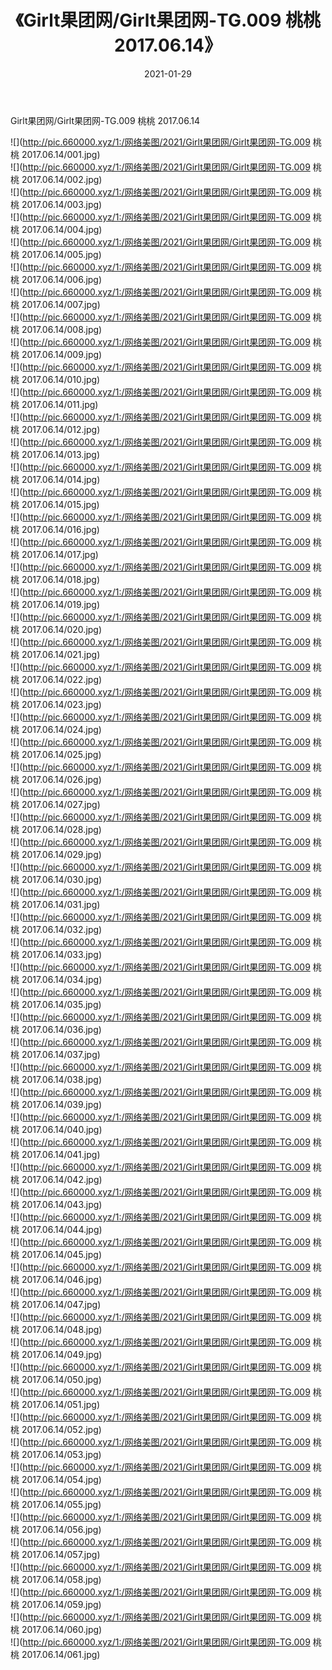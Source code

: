 ﻿---
layout: post
title:  《Girlt果团网/Girlt果团网-TG.009 桃桃 2017.06.14》
date:   2021-01-29
img: http://pic.660000.xyz/1:/网络美图/2021/Girlt果团网/Girlt果团网-TG.009 桃桃 2017.06.14/000.jpg
categories: [美女, 清纯, 唯美]
---

Girlt果团网/Girlt果团网-TG.009 桃桃 2017.06.14

 ![](http://pic.660000.xyz/1:/网络美图/2021/Girlt果团网/Girlt果团网-TG.009 桃桃 2017.06.14/001.jpg) <br>![](http://pic.660000.xyz/1:/网络美图/2021/Girlt果团网/Girlt果团网-TG.009 桃桃 2017.06.14/002.jpg) <br>![](http://pic.660000.xyz/1:/网络美图/2021/Girlt果团网/Girlt果团网-TG.009 桃桃 2017.06.14/003.jpg) <br>![](http://pic.660000.xyz/1:/网络美图/2021/Girlt果团网/Girlt果团网-TG.009 桃桃 2017.06.14/004.jpg) <br>![](http://pic.660000.xyz/1:/网络美图/2021/Girlt果团网/Girlt果团网-TG.009 桃桃 2017.06.14/005.jpg) <br>![](http://pic.660000.xyz/1:/网络美图/2021/Girlt果团网/Girlt果团网-TG.009 桃桃 2017.06.14/006.jpg) <br>![](http://pic.660000.xyz/1:/网络美图/2021/Girlt果团网/Girlt果团网-TG.009 桃桃 2017.06.14/007.jpg) <br>![](http://pic.660000.xyz/1:/网络美图/2021/Girlt果团网/Girlt果团网-TG.009 桃桃 2017.06.14/008.jpg) <br>![](http://pic.660000.xyz/1:/网络美图/2021/Girlt果团网/Girlt果团网-TG.009 桃桃 2017.06.14/009.jpg) <br>![](http://pic.660000.xyz/1:/网络美图/2021/Girlt果团网/Girlt果团网-TG.009 桃桃 2017.06.14/010.jpg) <br>![](http://pic.660000.xyz/1:/网络美图/2021/Girlt果团网/Girlt果团网-TG.009 桃桃 2017.06.14/011.jpg) <br>![](http://pic.660000.xyz/1:/网络美图/2021/Girlt果团网/Girlt果团网-TG.009 桃桃 2017.06.14/012.jpg) <br>![](http://pic.660000.xyz/1:/网络美图/2021/Girlt果团网/Girlt果团网-TG.009 桃桃 2017.06.14/013.jpg) <br>![](http://pic.660000.xyz/1:/网络美图/2021/Girlt果团网/Girlt果团网-TG.009 桃桃 2017.06.14/014.jpg) <br>![](http://pic.660000.xyz/1:/网络美图/2021/Girlt果团网/Girlt果团网-TG.009 桃桃 2017.06.14/015.jpg) <br>![](http://pic.660000.xyz/1:/网络美图/2021/Girlt果团网/Girlt果团网-TG.009 桃桃 2017.06.14/016.jpg) <br>![](http://pic.660000.xyz/1:/网络美图/2021/Girlt果团网/Girlt果团网-TG.009 桃桃 2017.06.14/017.jpg) <br>![](http://pic.660000.xyz/1:/网络美图/2021/Girlt果团网/Girlt果团网-TG.009 桃桃 2017.06.14/018.jpg) <br>![](http://pic.660000.xyz/1:/网络美图/2021/Girlt果团网/Girlt果团网-TG.009 桃桃 2017.06.14/019.jpg) <br>![](http://pic.660000.xyz/1:/网络美图/2021/Girlt果团网/Girlt果团网-TG.009 桃桃 2017.06.14/020.jpg) <br>![](http://pic.660000.xyz/1:/网络美图/2021/Girlt果团网/Girlt果团网-TG.009 桃桃 2017.06.14/021.jpg) <br>![](http://pic.660000.xyz/1:/网络美图/2021/Girlt果团网/Girlt果团网-TG.009 桃桃 2017.06.14/022.jpg) <br>![](http://pic.660000.xyz/1:/网络美图/2021/Girlt果团网/Girlt果团网-TG.009 桃桃 2017.06.14/023.jpg) <br>![](http://pic.660000.xyz/1:/网络美图/2021/Girlt果团网/Girlt果团网-TG.009 桃桃 2017.06.14/024.jpg) <br>![](http://pic.660000.xyz/1:/网络美图/2021/Girlt果团网/Girlt果团网-TG.009 桃桃 2017.06.14/025.jpg) <br>![](http://pic.660000.xyz/1:/网络美图/2021/Girlt果团网/Girlt果团网-TG.009 桃桃 2017.06.14/026.jpg) <br>![](http://pic.660000.xyz/1:/网络美图/2021/Girlt果团网/Girlt果团网-TG.009 桃桃 2017.06.14/027.jpg) <br>![](http://pic.660000.xyz/1:/网络美图/2021/Girlt果团网/Girlt果团网-TG.009 桃桃 2017.06.14/028.jpg) <br>![](http://pic.660000.xyz/1:/网络美图/2021/Girlt果团网/Girlt果团网-TG.009 桃桃 2017.06.14/029.jpg) <br>![](http://pic.660000.xyz/1:/网络美图/2021/Girlt果团网/Girlt果团网-TG.009 桃桃 2017.06.14/030.jpg) <br>![](http://pic.660000.xyz/1:/网络美图/2021/Girlt果团网/Girlt果团网-TG.009 桃桃 2017.06.14/031.jpg) <br>![](http://pic.660000.xyz/1:/网络美图/2021/Girlt果团网/Girlt果团网-TG.009 桃桃 2017.06.14/032.jpg) <br>![](http://pic.660000.xyz/1:/网络美图/2021/Girlt果团网/Girlt果团网-TG.009 桃桃 2017.06.14/033.jpg) <br>![](http://pic.660000.xyz/1:/网络美图/2021/Girlt果团网/Girlt果团网-TG.009 桃桃 2017.06.14/034.jpg) <br>![](http://pic.660000.xyz/1:/网络美图/2021/Girlt果团网/Girlt果团网-TG.009 桃桃 2017.06.14/035.jpg) <br>![](http://pic.660000.xyz/1:/网络美图/2021/Girlt果团网/Girlt果团网-TG.009 桃桃 2017.06.14/036.jpg) <br>![](http://pic.660000.xyz/1:/网络美图/2021/Girlt果团网/Girlt果团网-TG.009 桃桃 2017.06.14/037.jpg) <br>![](http://pic.660000.xyz/1:/网络美图/2021/Girlt果团网/Girlt果团网-TG.009 桃桃 2017.06.14/038.jpg) <br>![](http://pic.660000.xyz/1:/网络美图/2021/Girlt果团网/Girlt果团网-TG.009 桃桃 2017.06.14/039.jpg) <br>![](http://pic.660000.xyz/1:/网络美图/2021/Girlt果团网/Girlt果团网-TG.009 桃桃 2017.06.14/040.jpg) <br>![](http://pic.660000.xyz/1:/网络美图/2021/Girlt果团网/Girlt果团网-TG.009 桃桃 2017.06.14/041.jpg) <br>![](http://pic.660000.xyz/1:/网络美图/2021/Girlt果团网/Girlt果团网-TG.009 桃桃 2017.06.14/042.jpg) <br>![](http://pic.660000.xyz/1:/网络美图/2021/Girlt果团网/Girlt果团网-TG.009 桃桃 2017.06.14/043.jpg) <br>![](http://pic.660000.xyz/1:/网络美图/2021/Girlt果团网/Girlt果团网-TG.009 桃桃 2017.06.14/044.jpg) <br>![](http://pic.660000.xyz/1:/网络美图/2021/Girlt果团网/Girlt果团网-TG.009 桃桃 2017.06.14/045.jpg) <br>![](http://pic.660000.xyz/1:/网络美图/2021/Girlt果团网/Girlt果团网-TG.009 桃桃 2017.06.14/046.jpg) <br>![](http://pic.660000.xyz/1:/网络美图/2021/Girlt果团网/Girlt果团网-TG.009 桃桃 2017.06.14/047.jpg) <br>![](http://pic.660000.xyz/1:/网络美图/2021/Girlt果团网/Girlt果团网-TG.009 桃桃 2017.06.14/048.jpg) <br>![](http://pic.660000.xyz/1:/网络美图/2021/Girlt果团网/Girlt果团网-TG.009 桃桃 2017.06.14/049.jpg) <br>![](http://pic.660000.xyz/1:/网络美图/2021/Girlt果团网/Girlt果团网-TG.009 桃桃 2017.06.14/050.jpg) <br>![](http://pic.660000.xyz/1:/网络美图/2021/Girlt果团网/Girlt果团网-TG.009 桃桃 2017.06.14/051.jpg) <br>![](http://pic.660000.xyz/1:/网络美图/2021/Girlt果团网/Girlt果团网-TG.009 桃桃 2017.06.14/052.jpg) <br>![](http://pic.660000.xyz/1:/网络美图/2021/Girlt果团网/Girlt果团网-TG.009 桃桃 2017.06.14/053.jpg) <br>![](http://pic.660000.xyz/1:/网络美图/2021/Girlt果团网/Girlt果团网-TG.009 桃桃 2017.06.14/054.jpg) <br>![](http://pic.660000.xyz/1:/网络美图/2021/Girlt果团网/Girlt果团网-TG.009 桃桃 2017.06.14/055.jpg) <br>![](http://pic.660000.xyz/1:/网络美图/2021/Girlt果团网/Girlt果团网-TG.009 桃桃 2017.06.14/056.jpg) <br>![](http://pic.660000.xyz/1:/网络美图/2021/Girlt果团网/Girlt果团网-TG.009 桃桃 2017.06.14/057.jpg) <br>![](http://pic.660000.xyz/1:/网络美图/2021/Girlt果团网/Girlt果团网-TG.009 桃桃 2017.06.14/058.jpg) <br>![](http://pic.660000.xyz/1:/网络美图/2021/Girlt果团网/Girlt果团网-TG.009 桃桃 2017.06.14/059.jpg) <br>![](http://pic.660000.xyz/1:/网络美图/2021/Girlt果团网/Girlt果团网-TG.009 桃桃 2017.06.14/060.jpg) <br>![](http://pic.660000.xyz/1:/网络美图/2021/Girlt果团网/Girlt果团网-TG.009 桃桃 2017.06.14/061.jpg) <br>